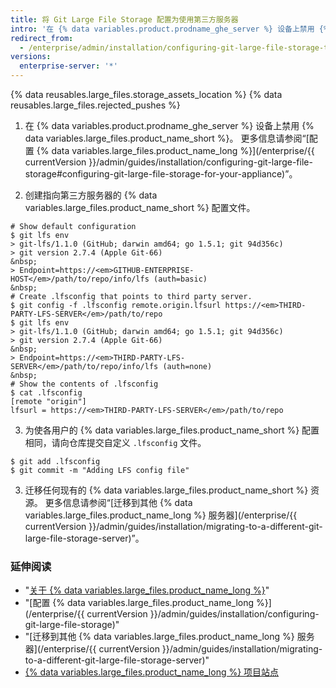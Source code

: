 ```yaml
---
title: 将 Git Large File Storage 配置为使用第三方服务器
intro: '在 {% data variables.product.prodname_ghe_server %} 设备上禁用 {% data variables.large_files.product_name_short %} 并使用要存储大型资源的服务器 URL 配置 {% data variables.large_files.product_name_short %} 客户端，即可在第三方服务器上使用 {% data variables.large_files.product_name_long %} ({% data variables.large_files.product_name_short %})。'
redirect_from:
  - /enterprise/admin/installation/configuring-git-large-file-storage-to-use-a-third-party-server
versions:
  enterprise-server: '*'
---
```


{% data reusables.large_files.storage_assets_location %}
{% data reusables.large_files.rejected_pushes %}

1. 在 {% data variables.product.prodname_ghe_server %} 设备上禁用 {% data variables.large_files.product_name_short %}。 更多信息请参阅“[配置 {% data variables.large_files.product_name_long %}](/enterprise/{{ currentVersion }}/admin/guides/installation/configuring-git-large-file-storage#configuring-git-large-file-storage-for-your-appliance)”。

2. 创建指向第三方服务器的 {% data variables.large_files.product_name_short %} 配置文件。
  ```shell
  # Show default configuration
  $ git lfs env
  > git-lfs/1.1.0 (GitHub; darwin amd64; go 1.5.1; git 94d356c)
  > git version 2.7.4 (Apple Git-66)
  &nbsp;
  > Endpoint=https://<em>GITHUB-ENTERPRISE-HOST</em>/path/to/repo/info/lfs (auth=basic)
  &nbsp;
  # Create .lfsconfig that points to third party server.
  $ git config -f .lfsconfig remote.origin.lfsurl https://<em>THIRD-PARTY-LFS-SERVER</em>/path/to/repo
  $ git lfs env
  > git-lfs/1.1.0 (GitHub; darwin amd64; go 1.5.1; git 94d356c)
  > git version 2.7.4 (Apple Git-66)
  &nbsp;
  > Endpoint=https://<em>THIRD-PARTY-LFS-SERVER</em>/path/to/repo/info/lfs (auth=none)
  &nbsp;
  # Show the contents of .lfsconfig
  $ cat .lfsconfig
  [remote "origin"]
  lfsurl = https://<em>THIRD-PARTY-LFS-SERVER</em>/path/to/repo
  ```

3. 为使各用户的 {% data variables.large_files.product_name_short %} 配置相同，请向仓库提交自定义 `.lfsconfig` 文件。
  ```shell
  $ git add .lfsconfig
  $ git commit -m "Adding LFS config file"
  ```
3. 迁移任何现有的 {% data variables.large_files.product_name_short %} 资源。 更多信息请参阅“[迁移到其他 {% data variables.large_files.product_name_long %} 服务器](/enterprise/{{ currentVersion }}/admin/guides/installation/migrating-to-a-different-git-large-file-storage-server)”。

### 延伸阅读

- "[关于 {% data variables.large_files.product_name_long %}](/articles/about-git-large-file-storage/)"
- "[配置 {% data variables.large_files.product_name_long %}](/enterprise/{{ currentVersion }}/admin/guides/installation/configuring-git-large-file-storage)"
- "[迁移到其他 {% data variables.large_files.product_name_long %} 服务器](/enterprise/{{ currentVersion }}/admin/guides/installation/migrating-to-a-different-git-large-file-storage-server)"
- [{% data variables.large_files.product_name_long %} 项目站点](https://git-lfs.github.com/)
